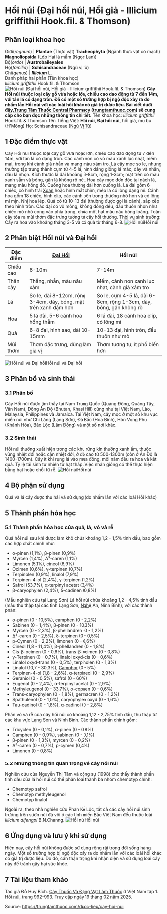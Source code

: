 # Hồi núi (Đại hồi núi, Hồi giả - Illicium griffithii Hook.fil. & Thomson)

Phân loại khoa học  
---  
Giới(_regnum_) |  **Plantae** (Thực vật) **Tracheophyta** (Ngành thực vật có mạch) **Magnoliopsida** (Lớp Hai lá mầm (Ngọc Lan))  
Bộ(_ordo_) | **Austrobaileyales**  
Họ(_familia_) | **Schisandraceae** (Ngũ vị tử)  
Chi(_genus_) | _**Illicium**_ L.  
Danh pháp hai phần (Tên khoa học)  
_Illicium griffithii_ Hook.fil. & Thomson  
![Hồi núi \(Đại hồi núi, Hồi giả - Illicium griffithii Hook.fil. & Thomson\)](https://trungtamthuoc.com/images/others/hoi-nui-1-1065.jpg)
**Cây Hồi núi thuộc loại cây gỗ vừa hoặc lớn, chiều cao dao động từ 7 đến 14m, với tán lá có dạng tròn. Đã có một số trường hợp bị ngộ độc xảy ra do nhầm lẫn Hồi núi với các loài hồi khác có giá trị dược liệu. Bài viết dưới đây,[Trung Tâm Thuốc Central Pharmacy](https://trungtamthuoc.com/ "Trung Tâm Thuốc Central Pharmacy") ([trungtamthuoc.com](https://trungtamthuoc.com/ "trungtamthuoc.com")) sẽ cung cấp cho bạn đọc những thông tin chi tiết.**
Tên khoa học: _Illicium griffithii_ Hook.fil. & Thomson
Tên Tiếng Việt: **Hồi núi, Đại hồi núi,** hồi giả, mu bu (H'Mông) 
Họ: Schisandraceae ([Ngũ Vị Tử](https://trungtamthuoc.com/duoc-lieu/ngu-vi-tu "Ngũ Vị Tử"))
##  1 Đặc điểm thực vật 
Cây Hồi núi thuộc loại cây gỗ vừa hoặc lớn, chiều cao dao động từ 7 đến 14m, với tán lá có dạng tròn. Các cành non có vỏ màu xanh lục nhạt, mềm mại, trong khi cành già nhẵn và mang màu xám tro. Lá cây mọc so le, nhưng thường tập trung thành cụm từ 4-5 lá, hình dáng giống lá mác, dày và nhẵn, đầu lá nhọn. Kích thước lá dài khoảng 6-8cm, rộng 1-3cm; mặt trên có màu xanh sẫm và bóng, gân lá không rõ nét.
Hoa cây mọc đơn độc tại nách lá, mang màu hồng đỏ. Cuống hoa thường dài hơn cuống lá. Lá đài gồm 6 chiếc, có hình trái [Xoan](https://trungtamthuoc.com/duoc-lieu/cay-xoan "Xoan") hoặc hình mắt chim, mép lá có lông dạng mi. Cánh hoa gồm 18 chiếc, hình elip, các cánh bên trong thường nhỏ hơn và có lông mi mịn. Nhị hoa lép.
Quả có từ 10-13 đại (thường được gọi là cánh), sắp xếp theo hình tròn. Các đại có vỏ mỏng, không đồng đều, đầu thuôn nhọn như chiếc mỏ nhỏ cong vào phía trong, chứa một hạt màu nâu bóng loáng. Toàn cây tỏa ra mùi thơm đặc trưng tương tự cây hồi thường.
Thời vụ sinh trưởng: Cây ra hoa vào khoảng tháng 3-5 và có quả từ tháng 6-8.
![Hồi núi](https://trungtamthuoc.com/images/item/Hoi-nui-2.jpg)Hồi núi
##  2 Phân biệt Hồi núi và Đại hồi
Đặc điểm | [Đại Hồi](https://trungtamthuoc.com/duoc-lieu/dai-hoi "Đại Hồi") | Hồi núi  
---|---|---  
Chiều cao | 6-10m | 7-14m  
Thân cây | Thẳng, nhẵn, màu nâu xám | Mềm, cành non xanh lục nhạt, cành già xám tro  
Lá | So le, dài 8-12cm, rộng 3-4cm, dày, bóng, mặt trên xanh đậm hơn | So le, cụm 4-5 lá, dài 6-8cm, rộng 1-3cm, dày, bóng, gân không rõ  
Hoa | 5 lá đài, 5-6 cánh hoa hồng thẫm | 6 lá đài, 18 cánh hoa elip, có lông mi  
Quả | 6-8 đại, hình sao, dài 10-15mm | 10-13 đại, hình tròn, đầu thuôn như mỏ  
Mùi thơm | Thơm đặc trưng, dùng làm gia vị | Thơm tương tự, ít phổ biến hơn  
![Hồi núi và Đại hồi](https://trungtamthuoc.com/images/item/so-sanh-Hoi-nui-1.jpg)Hồi núi và Đại hồi
##  3 Phân bố và sinh thái
### 3.1 Phân bố
Cây Hồi núi được tìm thấy tại Nam Trung Quốc (Quảng Đông, Quảng Tây, Vân Nam), Đông Ấn Độ (Bhutan, Khasi Hill) cũng như tại Việt Nam, Lào, Malaysia, Philippines và Jamaica. Tại Việt Nam, cây mọc ở một số khu vực miền núi như Chi Lăng (Lạng Sơn), Đà Bắc (Hòa Bình), Hòn Vọng Phu (Khánh Hòa), Bảo Lộc (Lâm [Đồng](https://trungtamthuoc.com/hoat-chat/dong "Đồng")) và một số nơi khác. 
### 3.2 Sinh thái
Hồi núi thường xuất hiện trong các khu rừng kín thường xanh ẩm, thuộc vùng nhiệt đới hoặc cận nhiệt đới, ở độ cao từ 500-1300m (còn ở Ấn Độ là 1400-1700m).
Cây ít khi rụng lá vào mùa đông, mỗi năm đều ra hoa và kết quả. Tỷ lệ tái sinh tự nhiên từ hạt thấp. Việc nhân giống có thể thực hiện bằng hạt hoặc chồi từ rễ.
![Hồi núi](https://trungtamthuoc.com/images/item/Hoi-nui-3.jpg)Hồi núi
##  4 Bộ phận sử dụng
Quả và lá cây được thu hái và sử dụng (do nhầm lẫn với các loài Hồi khác)
##  5 Thành phần hóa học
### 5.1 Thành phần hóa học của quả, lá, vỏ và rễ
Quả hồi núi sau khi được làm khô chứa khoảng 1,2 - 1,5% tinh dầu, bao gồm các hợp chất chính như:
  * α-pinen (1,1%), β-pinen (0,9%)
  * Myrcen (1,4%), Δ³-caren (1,1%)
  * Limonen (5,1%), cineol (6,9%)
  * Ocimen (0,6%), γ-terpinen (0,7%)
  * Terpinolen (0,9%), linalol (7,9%)
  * Terpinen-4-ol (2,4%), γ-terpinen (1,2%)
  * Safrol (53,7%), α-terpinyl acetat (3,4%)
  * β-caryophylen (2,4%), δ-cadinen (0,8%)


(Mẫu nghiên cứu tại Lạng Sơn)
Lá hồi núi chứa khoảng 1,2 - 4,5% tinh dầu (mẫu thu thập tại các tỉnh Lạng Sơn, [Nghệ](https://trungtamthuoc.com/duoc-lieu/nghe-21 "Nghệ") An, Ninh Bình), với các thành phần:
  * α-pinen (0 - 10,5%), camphen (0 - 2,2%)
  * Sabinen (0 - 1,4%), β-pinen (0 - 10,3%)
  * Myrcen (0 - 2,3%), β-phellandren (0 - 1,2%)
  * Δ³-caren (0 - 2,5%), δ-terpinen (0 - 0,5%)
  * p-Cymen (0 - 2,2%), limonen (0 - 6,6%)
  * Cineol (1,8 - 11,4%), β-phellandren (0 - 1,8%)
  * Cis-β-ocimen (0 - 0,6%), trans-β-ocimen (0 - 0,8%)
  * γ-Terpinen (0 - 0,7%), linalol oxyd-cis (0 - 0,6%)
  * Linalol oxyd-trans (0 - 0,5%), terpinolen (0 - 1,3%)
  * Linalol (10,7 - 30,3%), [Camphor](https://trungtamthuoc.com/hoat-chat/camphor "Camphor") (0 - 5%)
  * Terpinen-4-ol (1,8 - 2,6%), α-terpineol (0 - 2,9%)
  * Geraniol (0 - 0,5%), safrol (0 - 60%)
  * Eugenol (0 - 2,4%), α-terpinyl acetat (0 - 2,9%)
  * Methyleugenol (0 - 33,7%), α-copaen (0 - 0,6%)
  * Trans-caryophylen (0 - 1,8%), germacren (0 - 1,2%)
  * Spathulenol (0 - 1,0%), caryophylen oxyd (0 - 1,6%)
  * Tau-cadinol (0 - 1,8%), α-cadinol (0 - 2,8%)


Phần vỏ và rễ của cây hồi núi có khoảng 1,12 - 2,75% tinh dầu, thu thập từ các khu vực Lạng Sơn và Ninh Bình. Các thành phần chính gồm:
  * Tricyclen (0 - 0,1%), α-pinen (0 - 0,8%)
  * Camphen (0 - 0,9%), sabinen (0 - 0,1%)
  * β-pinen (0 - 1,3%), myrcen (0 - 0,2%)
  * Δ³-caren (0 - 0,7%), p-cymen (0,4%)
  * Limonen (0 - 0,8%)


### 5.2 Những thông tin quan trọng về cây hồi núi
Nghiên cứu của Nguyễn Thị Tâm và cộng sự (1998) cho thấy thành phần tinh dầu của lá hồi núi có thể phân loại thành ba nhóm chemotyp chính:
  * Chemotyp safrol
  * Chemotyp methyleugenol
  * Chemotyp linalol


Ngoài ra, theo nhà nghiên cứu Phan Kế Lộc, tất cả các cây hồi núi sinh trưởng trên sườn núi đá vôi ở các tỉnh miền Bắc Việt Nam đều thuộc loài _Illicium difengpi_ B.N.Channg.
![Hồi núi](https://trungtamthuoc.com/images/item/Hoi-nui-4.jpg)Hồi núi
##  6 Ứng dụng và lưu ý khi sử dụng
Hiện nay, cây hồi núi không được sử dụng rộng rãi trong đời sống hàng ngày. Một số trường hợp bị ngộ độc xảy ra do nhầm lẫn với các loài hồi khác có giá trị dược liệu. Do đó, cần thận trọng khi nhận diện và sử dụng loại cây này để tránh gây hại sức khỏe.
##  7 Tài liệu tham khảo
Tác giả Đỗ Huy Bích. [Cây Thuốc Và Động Vật Làm Thuốc](https://trungtamthuoc.com/bai-viet/doc-online-va-tai-mien-phi-pdf-sach-cay-thuoc-va-dong-vat-lam-thuoc-o-viet-nam "Cây Thuốc Và Động Vật Làm Thuốc") ở Việt Nam tập 1. [Hồi núi](https://trungtamthuoc.com/upload/pdf/cay-thuoc-va-dong-vat-lam-thuoc-tap-1-trungtamthuoc.com.pdf), trang 992-993. Truy cập ngày 19 tháng 02 năm 2025.


Source: https://trungtamthuoc.com/duoc-lieu/cay-hoi-nui